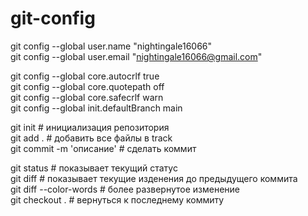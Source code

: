 # git-config


git config --global user.name "nightingale16066"  
git config --global user.email "nightingale16066@gmail.com"  


git config --global core.autocrlf true  
git config --global core.quotepath off  
git config --global core.safecrlf warn  
git config --global init.defaultBranch main  


git init # инициализация репозитория  
git add . # добавить все файлы в track  
git commit -m 'описание' # сделать коммит  

git status # показывает текущий статус  
git diff # показывает текущие изденения до предыдущего коммита  
git diff --color-words # более развернутое изменение  
git checkout . # вернуться к последнему коммиту  